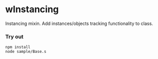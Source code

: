 # wInstancing

Instancing mixin. Add instances/objects tracking functionality to class.

### Try out
```
npm install
node sample/Base.s
```

















